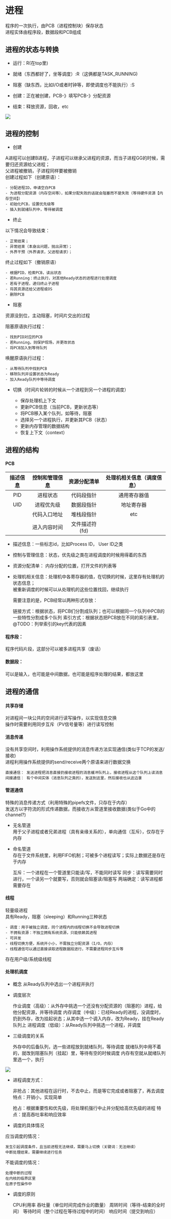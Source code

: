 # 进程
程序的一次执行，由PCB（进程控制块）保存状态  
进程实体由程序段，数据段和PCB组成

## 进程的状态与转换
- 运行：R(在top里)

- 就绪（东西都好了，坐等调度）:R（这俩都是TASK_RUNNING)

- 阻塞（缺东西，比如I/O或者时钟等，即使调度也不能执行）:S

- 创建：正在被创建，PCB-》填写PCB-》分配资源

- 结束：释放资源，回收，etc

![](../pics/process_status.png)


## 进程的控制

- 创建

A进程可以创建B进程，子进程可以继承父进程的资源，而当子进程GG的时候，需要归还资源给父进程；  
父进程被撤销，子进程同样要被撤销    
创建过程如下（创建原语）：  

    - 分配进程ID，申请空白PCB
    - 为进程分配资源（内存空间等），如果分配失败的话就会阻塞而不是失败（等待硬件资源【内存空间】）
    - 初始化PCB，设置优先级等
    - 插入到就绪队列中，等待被调度

- 终止

以下情况会导致结束：
  
    - 正常结束；  
    - 异常结束（本身出问题，抛出异常）；
    - 外界干预（外界请求，父进程请求）；
终止过程如下（撤销原语）  

    - 根据PID，检索PCB，读出状态
    - 若Running：终止执行，对其他Ready状态的进程进行处理调度
    - 若有子进程，递归终止子进程
    - 将其资源还给父进程或OS
    - 删除PCB

- 阻塞

资源没到位，主动阻塞，时间片交出的过程

阻塞原语执行过程：

    - 找到PID对应的PCB
    - 若Running，则保护现场，并更改状态
    - 将PCB加入到等待队列
    
唤醒原语执行过程：

    - 从等待队列中找到PCB
    - 移除队列并设置状态为Ready
    - 加入Ready队列中等待调度
    
    
- 切换（时间片轮转的时候从一个进程到另一个进程的调度）

    - 保存处理机上下文
    - 更新PCB信息（当前PCB，更新状态等）
    - 将PCB移入某个队列，如等待，阻塞
    - 选择另一个进程执行，并更新其PCB（状态）
    - 更新内存管理的数据结构
    - 恢复上下文（context）
    
## 进程的结构

#### PCB


| 描述信息  | 控制和管理信息  | 资源分配清单 | 处理机相关信息（调度信息）|
| :------------: | :------------: | :------------: | :------------: |
| PID | 进程状态     | 代码段指针   | 通用寄存器值 |
| UID | 进程优先级   |  数据段指针  | 地址寄存器   |
|     | 代码入口地址  | 堆栈段指针   | etc |
|     | 进入内容时间  | 文件描述符(fd)| 


- 描述信息：一些标志id，比如Process ID， User ID之类
- 控制与管理信息：状态，优先级之类在进程调度的时候用得着的东西
- 资源分配清单： 内存分配的位置，打开文件的列表等
- 处理机相关信息：处理机中各寄存器的值，在切换的时候，这里存有处理机的状态信息；  
被重新调度的时候可以从处理机的这些位置找回，继续执行

    需要注意的是，PCB经常以两种形式存放：
    
    链接方式：根据状态，将PCB们分割成队列；也可以根据同一个队列中PCB的一些特性分割成多个队列
    索引方式：根据状态把PCB放在不同的索引表里，@TODO：列举索引的key代表的因素
      

#### 程序段：  
程序代码片段，这部分可以被多进程共享（废话）

#### 数据段：  
可以是输入，也可能是中间数据，也可能是程序处理的结果，都放这里  

## 进程的通信

#### 共享存储
对进程间一块公共的空间进行读写操作，以实现信息交换  
操作时需要利用同步互斥（PV信号量等）进行读写控制  

#### 消息传递
没有共享空间时，利用操作系统提供的消息传递方法实现通信(类似于TCP的发送/接收)  
进程利用操作系统提供的send/receive两个原语来进行数据交换

    直接通信： 发送进程把消息直接扔接收进程的消息缓冲队列上，接收进程从这个队列上读消息
    间接通信： 有个中间实体（消息队列之类的），发送到这里，然后接收也从这边拿
   

#### 管道通信

特殊的消息传递方式（利用特殊的pipefs文件，只存在于内存）  
发送方以字符流的形式传递数据，而接收方从管道里接收数据(类似于Go中的channel?)  

- 无名管道  
用于父子进程或者兄弟进程（具有亲缘关系的），单向通信（互斥），仅存在于内存
- 命名管道  
存在于文件系统里，利用FIFO机制；可被多个进程读写；实际上数据还是存在于内存


    互斥：一个进程在一个管道里只能读/写，不能同时读写
    同步：读写需要同时进行，一个读另一个就要写，否则就会阻塞读/阻塞写
    两端确定：读写进程都需要存在

#### 线程

轻量级进程  
具有Ready，阻塞（sleeping）和Running三种状态  

    - 调度：用于被独立调度，同个进程内的线程切换不会导致进程切换
    - 不拥有资源：不独立拥有系统资源，只能依赖其进程
    - 可并发
    - 线程切换方便，系统开小小，不需独立分配资源（I/O，内存）
    - 线程通信可以通过直接读取进程数据段进行，不需要进程同步互斥等
    
存在用户级/系统级线程


#### 处理机调度

- 概念
从Ready队列中选出一个进程并执行
 
- 调度层次


    作业调度（高级）：从外存中挑选一个还没有分配资源的（阻塞的）进程，给他分配资源，并等待调度
    内存调度（中级）：已经Ready的进程，没调度时，扔到外存，改为挂起状态；从其中选一个调入内存，改为Ready，挂在Ready队列上
    进程调度（低级）：从Ready队列中挑选一个进程，并调度

- 三级调度的关系


    外存中的后备队列，选一些进程放到就绪队列，等待调度
    就绪队列中用不着的，就改到阻塞队列（挂起）里，等待有空的时候调度
    内存有空就从就绪队列里选一个，执行

![](../pics/process_manage.jpg)

- 进程调度方式：


    非抢占：其他进程在运行时，不去中止，而是等它完成或者阻塞了，再去调度  
    特点：开销小，实现简单

    抢占：根据重要性和优先级，将处理机强行中止并分配给高优先级的进程
    特点：提高吞吐率和响应效率


- 调度的具体情况  

应当调度的情况：

    发生引起调度条件，且当前进程无法继续，需要马上切换（关键词：无法继续）
    中断处理结束，需要继续进行任务

不能调度的情况：

    处理中断的过程
    在内核的临界区里
    在原子性操作中


- 调度的原则


    CPU利用率
    吞吐量（单位时间完成作业的数量）
    周转时间（等待-结束的全时间）
    等待时间（整个过程在等待过程中的时间）
    响应时间（提交到响应）